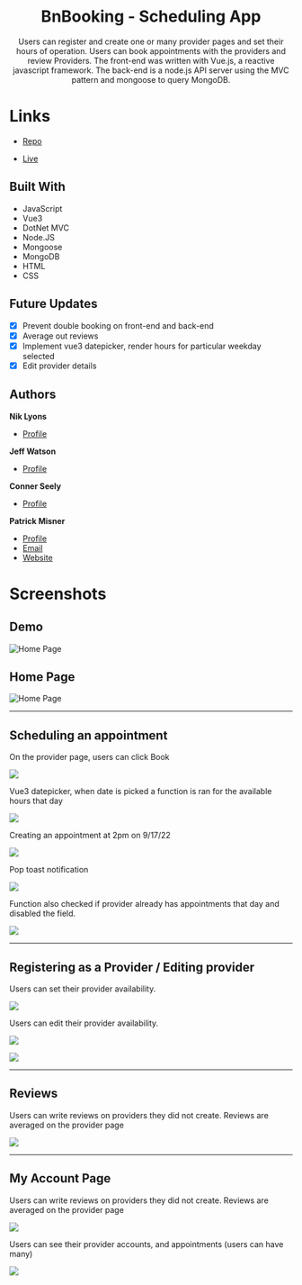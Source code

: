 
<h1 align="center"><project-name> BnBooking - Scheduling App</h1>

<p align="center"><project-description>Users can register and create one or many provider pages and set their hours of operation. Users can book appointments with the providers and review Providers. The front-end was written with Vue.js, a reactive javascript framework. The back-end is a node.js API server using the MVC pattern and mongoose to query MongoDB.</p>

# Links

- [Repo](https://github.com/patrick-misner/bnbooking1 "Repository")

- [Live](https://bnbooking.herokuapp.com/#/ "Live View")


## Built With


- JavaScript
- Vue3
- DotNet MVC
- Node.JS
- Mongoose
- MongoDB
- HTML
- CSS

## Future Updates

- [x] Prevent double booking on front-end and back-end
- [x] Average out reviews
- [x] Implement vue3 datepicker, render hours for particular weekday selected
- [x] Edit provider details

## Authors

**Nik Lyons**

- [Profile](https://github.com/NikolasLyons "Nik Lyons")

**Jeff Watson**

- [Profile](https://github.com/JeffreyWatson "Jeff Watson")


**Conner Seely**

- [Profile](https://github.com/ConnerSeely "Conner Seely")


**Patrick Misner**

- [Profile](https://github.com/patrick-misner "Patrick Misner")
- [Email](mailto:misner.patrick@gmail.com?subject=Hi "Hi!")
- [Website](https://patrick-misner.github.io/ "Patrick Misner")

# Screenshots

## Demo

![Home Page](/bnbooking1.client/src/assets/img/bnbooking.gif)

## Home Page

![Home Page](/bnbooking1.client/src/assets/img/homepage.png)

---

## Scheduling an appointment

On the provider page, users can click Book

![](/bnbooking1.client/src/assets/img/book1.png)

Vue3 datepicker, when date is picked a function is ran for the available hours that day

![](/bnbooking1.client/src/assets/img/book2.png)

Creating an appointment at 2pm on 9/17/22

![](/bnbooking1.client/src/assets/img/book3.png)

Pop toast notification

![](/bnbooking1.client/src/assets/img/book4.png)

Function also checked if provider already has appointments that day and disabled the field.

![](/bnbooking1.client/src/assets/img/book5.png)



---

## Registering as a Provider / Editing provider

Users can set their provider availability.

![](/bnbooking1.client/src/assets/img/providerform.png)

Users can edit their provider availability.

![](/bnbooking1.client/src/assets/img/editprovider1.png)

![](/bnbooking1.client/src/assets/img/editprovider2.png)

---

## Reviews

Users can write reviews on providers they did not create. Reviews are averaged on the provider page

![](/bnbooking1.client/src/assets/img/reviews.png)

---

## My Account Page

Users can write reviews on providers they did not create. Reviews are averaged on the provider page

![](/bnbooking1.client/src/assets/img/myaccount.png)

Users can see their provider accounts, and appointments (users can have many)

![](/bnbooking1.client/src/assets/img/myaccount1.png)

